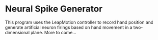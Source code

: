 # Neural Spike Generator
This program uses the LeapMotion controller to record hand position and generate artificial neuron firings based on hand movement in a two-dimensional plane. 
More to come...